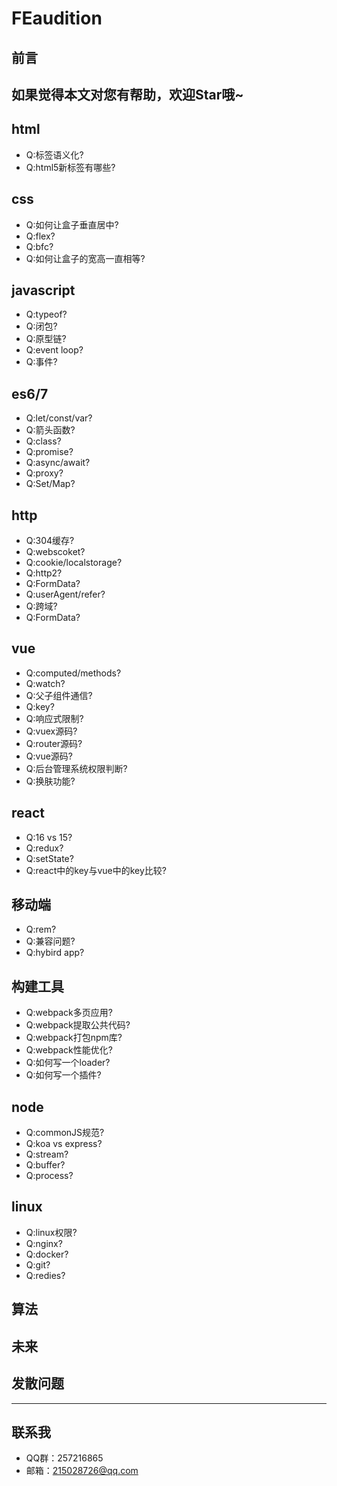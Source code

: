 # FEaudition
## 前言
如果觉得本文对您有帮助，欢迎Star哦~
---
## html
+ Q:标签语义化?
+ Q:html5新标签有哪些?
## css
+ Q:如何让盒子垂直居中?
+ Q:flex?
+ Q:bfc?
+ Q:如何让盒子的宽高一直相等?
## javascript
+ Q:typeof?
+ Q:闭包?
+ Q:原型链?
+ Q:event loop?
+ Q:事件?
## es6/7
+ Q:let/const/var?
+ Q:箭头函数?
+ Q:class?
+ Q:promise?
+ Q:async/await?
+ Q:proxy?
+ Q:Set/Map?
## http
+ Q:304缓存?
+ Q:webscoket?
+ Q:cookie/localstorage?
+ Q:http2?
+ Q:FormData?
+ Q:userAgent/refer?
+ Q:跨域?
+ Q:FormData?
## vue
+ Q:computed/methods?
+ Q:watch?
+ Q:父子组件通信?
+ Q:key?
+ Q:响应式限制?
+ Q:vuex源码?
+ Q:router源码?
+ Q:vue源码?
+ Q:后台管理系统权限判断?
+ Q:换肤功能?
## react
+ Q:16 vs 15?
+ Q:redux?
+ Q:setState?
+ Q:react中的key与vue中的key比较?
## 移动端
+ Q:rem?
+ Q:兼容问题?
+ Q:hybird app?
## 构建工具
+ Q:webpack多页应用?
+ Q:webpack提取公共代码?
+ Q:webpack打包npm库?
+ Q:webpack性能优化?
+ Q:如何写一个loader?
+ Q:如何写一个插件?
## node
+ Q:commonJS规范?
+ Q:koa vs express?
+ Q:stream?
+ Q:buffer?
+ Q:process?
## linux
+ Q:linux权限?
+ Q:nginx?
+ Q:docker?
+ Q:git?
+ Q:redies?
## 算法

## 未来

## 发散问题
---
## 联系我
+ QQ群：257216865
+ 邮箱：215028726@qq.com
